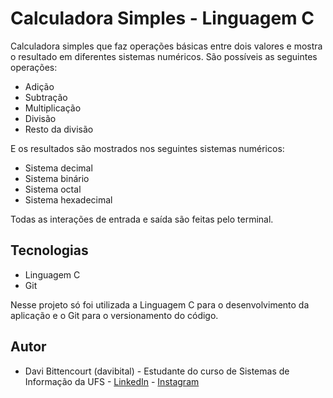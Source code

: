 # Calculadora Simples - Linguagem C
Calculadora simples que faz operações básicas entre dois valores e mostra o resultado em diferentes sistemas numéricos.
São possíveis as seguintes operações:

- Adição
- Subtração
- Multiplicação
- Divisão
- Resto da divisão

E os resultados são mostrados nos seguintes sistemas numéricos:

- Sistema decimal
- Sistema binário
- Sistema octal
- Sistema hexadecimal

Todas as interações de entrada e saída são feitas pelo terminal.

## Tecnologias
- Linguagem C
- Git

Nesse projeto só foi utilizada a Linguagem C para o desenvolvimento da aplicação e o Git para o versionamento do código.

## Autor
- Davi Bittencourt (davibital) - Estudante do curso de Sistemas de Informação da UFS - [LinkedIn](https://www.linkedin.com/in/davibital/) - [Instagram](https://www.instagram.com/_davialmeiida/)
